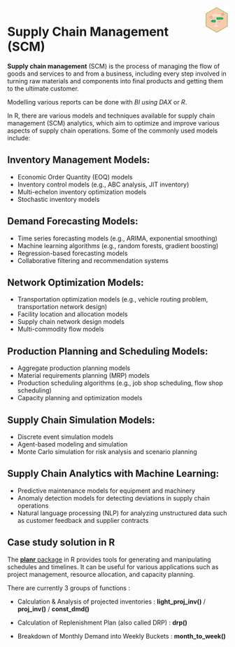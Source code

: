 <img src="/SCM/pic/planr.png" align="right" width="10%" />

# Supply Chain Management (SCM)

**Supply chain management** (SCM) is the process of managing the flow of goods and services to and from a business, including every step involved in turning raw materials and components into final products and getting them to the ultimate customer.

Modelling various reports can be done with _BI using DAX_ or _R_.

In R, there are various models and techniques available for supply chain management (SCM) analytics, which aim to optimize and improve various aspects of supply chain operations. Some of the commonly used models include:

## Inventory Management Models:
- Economic Order Quantity (EOQ) models
- Inventory control models (e.g., ABC analysis, JIT inventory)
- Multi-echelon inventory optimization models
- Stochastic inventory models

## Demand Forecasting Models:
- Time series forecasting models (e.g., ARIMA, exponential smoothing)
- Machine learning algorithms (e.g., random forests, gradient boosting)
- Regression-based forecasting models
- Collaborative filtering and recommendation systems

## Network Optimization Models:
- Transportation optimization models (e.g., vehicle routing problem, transportation network design)
- Facility location and allocation models
- Supply chain network design models
- Multi-commodity flow models
## Production Planning and Scheduling Models:
- Aggregate production planning models
- Material requirements planning (MRP) models
- Production scheduling algorithms (e.g., job shop scheduling, flow shop scheduling)
- Capacity planning and optimization models
## Supply Chain Simulation Models:
- Discrete event simulation models
- Agent-based modeling and simulation
- Monte Carlo simulation for risk analysis and scenario planning
## Supply Chain Analytics with Machine Learning:
- Predictive maintenance models for equipment and machinery
- Anomaly detection models for detecting deviations in supply chain operations
- Natural language processing (NLP) for analyzing unstructured data such as customer feedback and supplier contracts

## Case study solution in R
The [**planr** package](https://github.com/nguyennico/planr) in R provides tools for generating and manipulating schedules and timelines. It can be useful for various applications such as project management, resource allocation, and capacity planning. 

There are currently 3 groups of functions :

-   Calculation & Analysis of projected inventories : **light_proj_inv()** / **proj_inv()** / **const_dmd()**

-   Calculation of Replenishment Plan (also called DRP) : **drp()**

-   Breakdown of Monthly Demand into Weekly Buckets : **month_to_week()**
